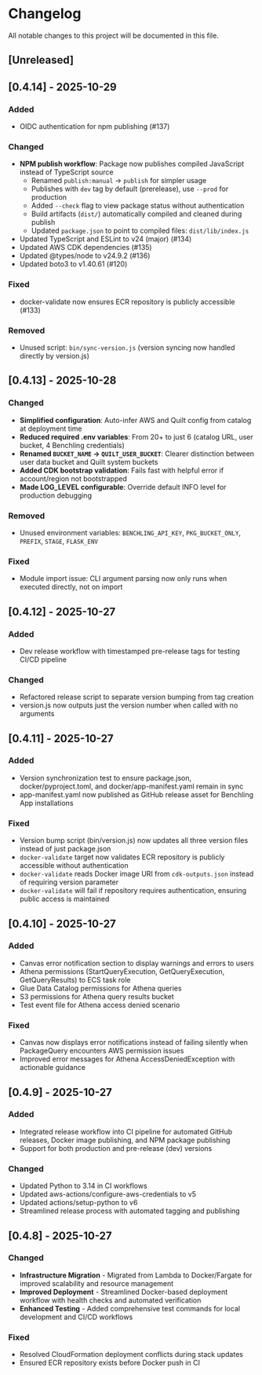 <!-- markdownlint-disable MD024 -->
# Changelog

All notable changes to this project will be documented in this file.

## [Unreleased]

## [0.4.14] - 2025-10-29

### Added

- OIDC authentication for npm publishing (#137)

### Changed

- **NPM publish workflow**: Package now publishes compiled JavaScript instead of TypeScript source
  - Renamed `publish:manual` → `publish` for simpler usage
  - Publishes with `dev` tag by default (prerelease), use `--prod` for production
  - Added `--check` flag to view package status without authentication
  - Build artifacts (`dist/`) automatically compiled and cleaned during publish
  - Updated `package.json` to point to compiled files: `dist/lib/index.js`
- Updated TypeScript and ESLint to v24 (major) (#134)
- Updated AWS CDK dependencies (#135)
- Updated @types/node to v24.9.2 (#136)
- Updated boto3 to v1.40.61 (#120)

### Fixed

- docker-validate now ensures ECR repository is publicly accessible (#133)

### Removed

- Unused script: `bin/sync-version.js` (version syncing now handled directly by version.js)

## [0.4.13] - 2025-10-28

### Changed

- **Simplified configuration**: Auto-infer AWS and Quilt config from catalog at deployment time
- **Reduced required .env variables**: From 20+ to just 6 (catalog URL, user bucket, 4 Benchling credentials)
- **Renamed `BUCKET_NAME` → `QUILT_USER_BUCKET`**: Clearer distinction between user data bucket and Quilt system buckets
- **Added CDK bootstrap validation**: Fails fast with helpful error if account/region not bootstrapped
- **Made LOG_LEVEL configurable**: Override default INFO level for production debugging

### Removed

- Unused environment variables: `BENCHLING_API_KEY`, `PKG_BUCKET_ONLY`, `PREFIX`, `STAGE`, `FLASK_ENV`

### Fixed

- Module import issue: CLI argument parsing now only runs when executed directly, not on import

## [0.4.12] - 2025-10-27

### Added

- Dev release workflow with timestamped pre-release tags for testing CI/CD pipeline

### Changed

- Refactored release script to separate version bumping from tag creation
- version.js now outputs just the version number when called with no arguments

## [0.4.11] - 2025-10-27

### Added

- Version synchronization test to ensure package.json, docker/pyproject.toml, and docker/app-manifest.yaml remain in sync
- app-manifest.yaml now published as GitHub release asset for Benchling App installations

### Fixed

- Version bump script (bin/version.js) now updates all three version files instead of just package.json
- `docker-validate` target now validates ECR repository is publicly accessible without authentication
- `docker-validate` reads Docker image URI from `cdk-outputs.json` instead of requiring version parameter
- `docker-validate` will fail if repository requires authentication, ensuring public access is maintained

## [0.4.10] - 2025-10-27

### Added

- Canvas error notification section to display warnings and errors to users
- Athena permissions (StartQueryExecution, GetQueryExecution, GetQueryResults) to ECS task role
- Glue Data Catalog permissions for Athena queries
- S3 permissions for Athena query results bucket
- Test event file for Athena access denied scenario

### Fixed

- Canvas now displays error notifications instead of failing silently when PackageQuery encounters AWS permission issues
- Improved error messages for Athena AccessDeniedException with actionable guidance

## [0.4.9] - 2025-10-27

### Added

- Integrated release workflow into CI pipeline for automated GitHub releases, Docker image publishing, and NPM package publishing
- Support for both production and pre-release (dev) versions

### Changed

- Updated Python to 3.14 in CI workflows
- Updated aws-actions/configure-aws-credentials to v5
- Updated actions/setup-python to v6
- Streamlined release process with automated tagging and publishing

## [0.4.8] - 2025-10-27

### Changed

- **Infrastructure Migration** - Migrated from Lambda to Docker/Fargate for improved scalability and resource management
- **Improved Deployment** - Streamlined Docker-based deployment workflow with health checks and automated verification
- **Enhanced Testing** - Added comprehensive test commands for local development and CI/CD workflows

### Fixed

- Resolved CloudFormation deployment conflicts during stack updates
- Ensured ECR repository exists before Docker push in CI
